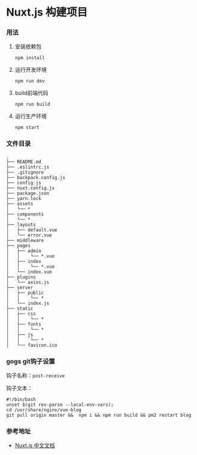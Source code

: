 Nuxt.js 构建项目
=========================================
### 用法

1. 安装依赖包

   `npm install`

2. 运行开发环境

   `npm run dev`

3. build前端代码

    `npm run build`
4. 运行生产环境

    `npm start`
    

### 文件目录
```
.
├── README.md
├── .eslintrc.js
├── .gitignore
├── backpack.config.js
├── config.js
├── nuxt.config.js
├── package.json
├── yarn.lock
├── assets
│   └── *
├── components
│   └── *
├── layouts
│   ├── default.vue
│   └── error.vue
├── middleware
├── pages
│   ├── admin
│   │    └── *.vue
│   ├── index
│   │    └── *.vue
│   └── index.vue
├── plugins
│   └── axios.js
├── server
│   ├── public
│   │    └── *
│   └── index.js
├── static
│   ├── css
│   │    └── *
│   ├── fonts
│   │    └── *
│   ├── js
│   │    └── *
│   └── favicon.ico
```

### gogs git钩子设置

钩子名称：`post-receive`

钩子文本： 
```shell
#!/bin/bash
unset $(git rev-parse --local-env-vars);
cd /usr/share/nginx/vue-blog
git pull origin master &&  npm i && npm run build && pm2 restart blog
```


### 参考地址

- [Nuxt.js 中文文档](https://zh.nuxtjs.org/guide)

